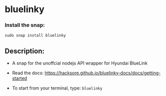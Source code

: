 

# bluelinky

### Install the snap:

`sudo snap install bluelinky`


## Description:

 - A snap for the unoffcial nodejs API wrapper for Hyundai BlueLink
  
 - Read the docs: https://hacksore.github.io/bluelinky-docs/docs/getting-started
  
 - To start from your terminal, type: `bluelinky`
 

